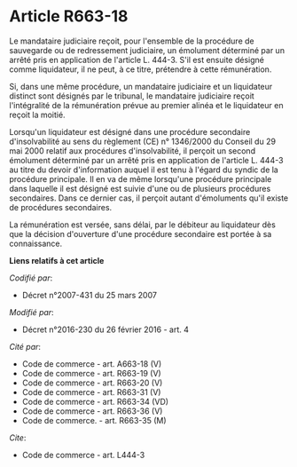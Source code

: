 # Article R663-18

Le mandataire judiciaire reçoit, pour l'ensemble de la procédure de sauvegarde ou de redressement judiciaire, un émolument
déterminé par un arrêté pris en application de l'article L. 444-3. S'il est ensuite désigné comme liquidateur, il ne peut, à
ce titre, prétendre à cette rémunération. 

Si, dans une même procédure, un mandataire judiciaire et un liquidateur distinct sont désignés par le tribunal, le mandataire
judiciaire reçoit l'intégralité de la rémunération prévue au premier alinéa et le liquidateur en reçoit la moitié. 

Lorsqu'un liquidateur est désigné dans une procédure secondaire d'insolvabilité au sens du règlement (CE) n° 1346/2000 du
Conseil du 29 mai 2000 relatif aux procédures d'insolvabilité, il perçoit un second émolument déterminé par un arrêté pris en
application de l'article L. 444-3 au titre du devoir d'information auquel il est tenu à l'égard du syndic de la procédure
principale. Il en va de même lorsqu'une procédure principale dans laquelle il est désigné est suivie d'une ou de plusieurs
procédures secondaires. Dans ce dernier cas, il perçoit autant d'émoluments qu'il existe de procédures secondaires. 

La rémunération est versée, sans délai, par le débiteur au liquidateur dès que la décision d'ouverture d'une procédure
secondaire est portée à sa connaissance.

**Liens relatifs à cet article**

_Codifié par_:

  - Décret n°2007-431 du 25 mars 2007

_Modifié par_:

  - Décret n°2016-230 du 26 février 2016 - art. 4

_Cité par_:

  - Code de commerce - art. A663-18 (V)
  - Code de commerce - art. R663-19 (V)
  - Code de commerce - art. R663-20 (V)
  - Code de commerce - art. R663-31 (V)
  - Code de commerce - art. R663-34 (VD)
  - Code de commerce - art. R663-36 (V)
  - Code de commerce. - art. R663-35 (M)

_Cite_:

  - Code de commerce - art. L444-3
